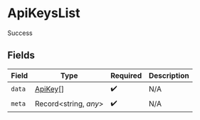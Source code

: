 # ApiKeysList

Success


## Fields

| Field                                     | Type                                      | Required                                  | Description                               |
| ----------------------------------------- | ----------------------------------------- | ----------------------------------------- | ----------------------------------------- |
| `data`                                    | [ApiKey](../../models/shared/apikey.md)[] | :heavy_check_mark:                        | N/A                                       |
| `meta`                                    | Record<string, *any*>                     | :heavy_check_mark:                        | N/A                                       |